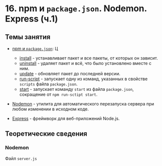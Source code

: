 # 16. npm и `package.json`. Nodemon. Express (ч.1)

## Темы занятия

- [npm и `package.json`](https://metanit.com/web/nodejs/2.4.php):
Ц
  - [install](https://docs.npmjs.com/cli/install.html) -
  устанавливает пакет и все пакеты, от которых он зависит.
  - [uninstall](https://docs.npmjs.com/cli/uninstall) -
  удаляет пакет и всё, что было установлено вместе с ним.
  - [update](https://docs.npmjs.com/cli/update.html) -
  обновляет пакет до последней версии.
  - [run-script](https://docs.npmjs.com/cli/run-script.html) -
  запускает одну из команд, указанных в свойстве `scripts` файла `package.json`. 
  - [start](https://docs.npmjs.com/cli/start.html) -
  запускает команду `start` из файла `package.json`,
  сокращение от `npm run-sctipt start`.
  
- [Nodemon](https://metanit.com/web/nodejs/2.6.php) - утилита для 
автоматического перезапуска сервера при любом изменении в исходном коде. 
- [Express](https://metanit.com/web/nodejs/4.1.php) - фреймворк для
веб-приложений Node.js.

## Теоретические сведения

### Nodemon

Файл `server.js`